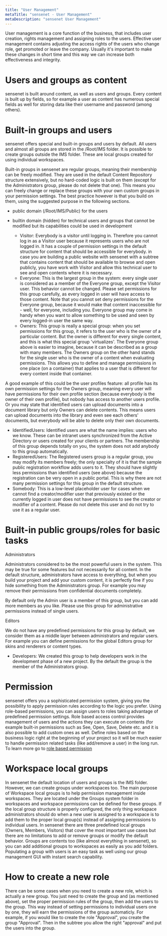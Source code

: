 ```yaml
---
title: "User Management"
metaTitle: "sensenet - User Management"
metaDescription: "sensenet User Management"
---
```


User management is a core function of the business, that includes user creation, rights management and assigning roles to the users. Effective user management contains adjusting the access rights of the users who change role, get promoted or leave the company. Usually it's important to make these changes in short time and this way we can increase both effectiveness and integrity.

# Users and groups as content

sensenet is built around content, as well as users and groups. Every content is built up by fields, so for example a user as content has numerous special fields as well for storing data like their username and password (among others).

# Built-in groups and users

sensenet offers special and built-in groups and users by default. All users and almost all groups are stored in the /Root/IMS folder. It is possible to create groups outside the IMS folder. These are local groups created for using individual workspaces.

Built-in groups in sensenet are regular groups, meaning their membership can be freely modified. They are used in the default Content Repository structure extensively, but no hard-coded logic is built on them (except for the Administrators group, please do not delete that one). This means you can freely change or replace these groups with your own custom groups in your permission settings. The best practice however is that you build on them, using the suggested purpose in the following sections.

- public domain (/Root/IMS/Public) for the users

- builtin domain (hidden) for technical users and groups that cannot be modified but its capabilities could be used in development

   - Visitor: Everybody is a visitor until logging in. Therefore you cannot log in as a Visitor user because it represents users who are not logged in. It has a couple of permission settings in the default structure for content that should be accessible for everybody. in case you are building a public website with sensenet with a subtree that contains content that should be available to browse and open publicly, you have work with Visitor and allow this technical user to see and open contents where it is necessary.
   - Everyone: This is the largest group in the system: every single user is considered as a member of the Everyone group, except the Visitor user. This behavior cannot be changed. Please set permissions for this group carefully, as every logged in user will have access to those content. Note that you cannot set deny permissions for the Everyone group, because it would make that content inaccessible for - well, for everyone, including you. Everyone group may come in handy when you want to allow something to be used and seen by every logged-in user the same way.
   - Owners: This group is really a special group: when you set permissions for this group, it refers to the user who is the owner of a particular content. But the owner is different for every single content, and this is what this special group 'virtualizes'. The Everyone group above is easier to imagine, because it can be described as a group with many members. The Owners group on the other hand stands for the single user who is the owner of a content when evaluating permissions. This allows you to define and manage permissions in one place (on a container) that applies to a user that is different for every content inside that container.

A good example of this could be the user profiles feature: all profile has its own permission settings for the Owners group, meaning every user will have permissions for their own profile section (because everybody is the owner of their own profile), but nobody has access to another users profile.
Or you may state that identified users can upload documents into a document library but only Owners can delete contents. This means users can upload documents into the library and even see each others' documents, but everybody will be able to delete only their own documents.
   - IdentifiedUsers: Identified users are what the name implies: users who we know. These can be intranet users synchronized from the Active Directory or users created for your clients or partners. The membership of this group depends totally on you, the system does not add anybody to this group automatically.
   - RegisteredUsers: The Registered users group is a regular group, you may modify its members freely; the only specialty of it is that the sample public registration workflow adds users to it. They should have slightly less permissions than identified users (see above) because the registration can be very open in a public portal. This is why there are not many permission settings for this group in the default structure.
   - Somebody: This is a low-level placeholder user for cases when we cannot find a creator/modifier user that previously existed or the currently logged in user does not have permissions to see the creator or modifier of a content. Please do not delete this user and do not try to use it as a regular user.

# Built-in public groups/roles for basic tasks

Administrators

Administrators considered to be the most powerful users in the system. This may be true for some features but not necessarily for all content. In the default structure, administrators have access to everything, but when you build your project and add your custom content, it is perfectly fine if you hide something from the Administrators group. For example you may remove their permissions from confidential documents completely.

By default only the Admin user is a member of this group, but you can add more members as you like. Please use this group for administrative permissions instead of single users.

Editors

We do not have any predefined permissions for this group by default, we consider them as a middle layer between administrators and regular users. For example you can define permissions for the global Editors group for skins and renderers or content types.


- Developers: We created this group to help developers work in the development phase of a new project. By the default the group is the member of the Administrators group.

# Permission
sensenet offers you a sophisticated permission system, giving you the possibility to apply permission rules according to the logic you prefer.
Using role-based permissions, you can assign users to roles taking advantage of predefined permission settings. Role based access control provides management of users and the actions they can execute on contents (for example built-in permissions such as See, Open, Save, Delete etc. and it is also possible to add custom ones as well.
Define roles based on the business logic right at the beginning of your project so it will be much easier to handle permission related tasks (like add/remove a user) in the long run.
To learn more go to [role based permission](/concepts/role-based-permissions/)

# Workspace local groups
In sensenet the default location of users and groups is the IMS folder. However, we can create groups under workspaces too. The main purpose of Workspace local groups is to help permission management inside workspaces. They are located under the Groups system folder in workspaces and workspace permissions can be defined for these groups. If the local group structure is properly configured, the only thing workspace administrators should do when a new user is assigned to a workspace is to add them to the proper local group(s) instead of assigning permissions to individual users. In sensenet there are three predefined local groups (Owners, Members, Visitors) that cover the most important use cases but there are no limitations to add or remove groups or modify the default behavior. Groups are contents too (like almost everything in sensenet), so you can add additional groups to workspaces as easily as you add folders. Populating a group with users is an easy task as well using our group management GUI with instant search capability.

# How to create a new role

There can be some cases when you need to create a new role, which is actually a new group. You just need to create the group and (as mentioned above), set the proper permission rules of the group, then add the users to the group. This way instead of setting permissions to individual users one by one, they will earn the permissions of the group automaticly. For example, if you would like to create the role "Approval", you create the group "Approval". Then in the subtree you allow the right "approval" and put the users into the group.
